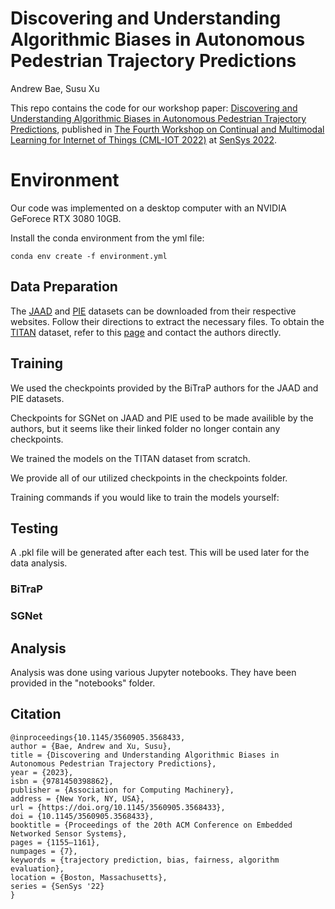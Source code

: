# Discovering and Understanding Algorithmic Biases in Autonomous Pedestrian Trajectory Predictions

Andrew Bae, Susu Xu

This repo contains the code for our workshop paper: [Discovering and Understanding Algorithmic Biases in Autonomous Pedestrian Trajectory Predictions](https://dl.acm.org/doi/pdf/10.1145/3560905.3568433), published in [The Fourth Workshop on Continual and Multimodal Learning for Internet of Things (CML-IOT 2022)](https://cmliot2022.github.io/) at [SenSys 2022](https://sensys.acm.org/2022/).

# Environment
Our code was implemented on a desktop computer with an NVIDIA GeForece RTX 3080 10GB. 

Install the conda environment from the yml file: 

```
conda env create -f environment.yml
```

## Data Preparation
The [JAAD](https://github.com/ykotseruba/JAAD) and [PIE](https://github.com/aras62/PIE) datasets can be downloaded from their respective websites. Follow their directions to extract the necessary files. To obtain the [TITAN](https://usa.honda-ri.com/titan) dataset, refer to this [page](https://usa.honda-ri.com/titan) and contact the authors directly.



## Training
We used the checkpoints provided by the BiTraP authors for the JAAD and PIE datasets. 

Checkpoints for SGNet on JAAD and PIE used to be made availible by the authors, but it seems like their linked folder no longer contain any checkpoints. 

We trained the models on the TITAN dataset from scratch. 

We provide all of our utilized checkpoints in the checkpoints folder.

Training commands if you would like to train the models yourself:

###

## Testing
A .pkl file will be generated after each test. This will be used later for the data analysis.

### BiTraP

### SGNet

## Analysis
Analysis was done using various Jupyter notebooks. They have been provided in the "notebooks" folder.

## Citation
```
@inproceedings{10.1145/3560905.3568433,
author = {Bae, Andrew and Xu, Susu},
title = {Discovering and Understanding Algorithmic Biases in Autonomous Pedestrian Trajectory Predictions},
year = {2023},
isbn = {9781450398862},
publisher = {Association for Computing Machinery},
address = {New York, NY, USA},
url = {https://doi.org/10.1145/3560905.3568433},
doi = {10.1145/3560905.3568433},
booktitle = {Proceedings of the 20th ACM Conference on Embedded Networked Sensor Systems},
pages = {1155–1161},
numpages = {7},
keywords = {trajectory prediction, bias, fairness, algorithm evaluation},
location = {Boston, Massachusetts},
series = {SenSys '22}
}
```